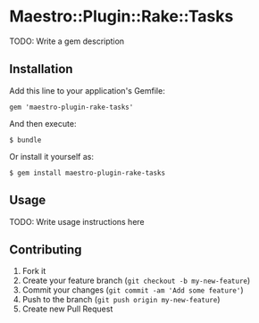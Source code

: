 # Maestro::Plugin::Rake::Tasks

TODO: Write a gem description

## Installation

Add this line to your application's Gemfile:

    gem 'maestro-plugin-rake-tasks'

And then execute:

    $ bundle

Or install it yourself as:

    $ gem install maestro-plugin-rake-tasks

## Usage

TODO: Write usage instructions here

## Contributing

1. Fork it
2. Create your feature branch (`git checkout -b my-new-feature`)
3. Commit your changes (`git commit -am 'Add some feature'`)
4. Push to the branch (`git push origin my-new-feature`)
5. Create new Pull Request
